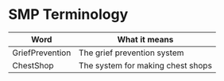 # SMP Terminology
| Word            | What it means                     |
|-----------------|-----------------------------------|
| GriefPrevention | The grief prevention system       |
| ChestShop       | The system for making chest shops |